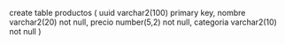 create table productos (
uuid varchar2(100) primary key,
nombre varchar2(20) not null, 
precio number(5,2) not null,
categoria varchar2(10) not null
)
